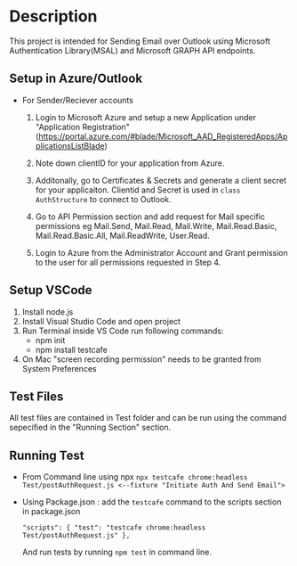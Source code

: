 # Description
This project is intended for Sending Email over Outlook using Microsoft Authentication Library(MSAL) and Microsoft GRAPH API endpoints.

## Setup in Azure/Outlook
 - For Sender/Reciever accounts 
    1. Login to Microsoft Azure and setup a new Application under "Application Registration" (https://portal.azure.com/#blade/Microsoft_AAD_RegisteredApps/ApplicationsListBlade)

    2. Note down clientID for your application from Azure. 
    3. Additonally, go to Certificates & Secrets and generate a client secret for your applicaiton. Clientid and Secret is used in `class AuthStructure` to connect to Outlook.
    4. Go to API Permission section and add request for Mail specific permissions eg Mail.Send, Mail.Read, Mail.Write, Mail.Read.Basic, Mail.Read.Basic.All, Mail.ReadWrite, User.Read.

    5. Login to Azure from the Administrator Account and Grant permission to the user for all permissions requested in Step 4.


## Setup VSCode
1. Install node.js   
2. Install Visual Studio Code and open project
3. Run Terminal inside VS Code run following commands:
    -   npm init
    -   npm install testcafe
4. On Mac "screen recording permission" needs to be granted from System Preferences

## Test Files
All test files are contained in Test folder and can be run using the command sepecified in the "Running Section" section.

## Running Test
- From Command line using npx
    `npx testcafe chrome:headless Test/postAuthRequest.js <--fixture "Initiate Auth And Send Email"> `

- Using Package.json : add the `testcafe` command to the scripts section in 
package.json

    `"scripts": {
        "test": "testcafe chrome:headless Test/postAuthRequest.js"
    },`

    And run tests by running `npm test` in command line.



 